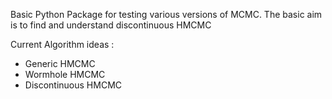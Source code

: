 Basic Python Package for testing various versions of MCMC. The basic aim is to find and understand discontinuous HMCMC

Current Algorithm ideas :
* Generic HMCMC
* Wormhole HMCMC
* Discontinuous HMCMC